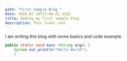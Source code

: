```yaml
---
path: "First Sample Blog "
date: 2020-07-19T23:04:21.332Z
title: Adding my first sample blog
description: This looks cool
---
```

I am writing this blog with some basics and code example. 

```java
public static void main (String args) {
    System.out.println("Hello World");
    }
```